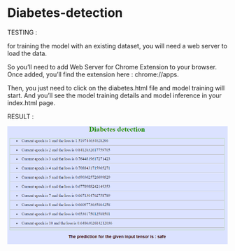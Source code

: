 # Diabetes-detection

TESTING :

for training the model with an existing dataset, you will need a web server to load the data.

So you’ll need to add Web Server for Chrome Extension to your browser. Once added, you’ll find the extension here : chrome://apps.

Then, you just need to click on the diabetes.html file and model training will start. 
And you’ll see the model training details and model inference in your index.html page.

RESULT : 

![](images/screenshot.png)
